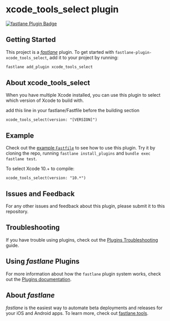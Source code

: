 # xcode_tools_select plugin

[![fastlane Plugin Badge](https://rawcdn.githack.com/fastlane/fastlane/master/fastlane/assets/plugin-badge.svg)](https://rubygems.org/gems/fastlane-plugin-xcode_tools_select)

## Getting Started

This project is a [_fastlane_](https://github.com/fastlane/fastlane) plugin. To get started with `fastlane-plugin-xcode_tools_select`, add it to your project by running:

```bash
fastlane add_plugin xcode_tools_select
```

## About xcode_tools_select

When you have multiple Xcode installed, you can use this plugin to select which version of Xcode to build with.

add this line in your fastlane/Fastfile before the building section

```
xcode_tools_select(version: "[VERSION]")
```


## Example

Check out the [example `Fastfile`](fastlane/Fastfile) to see how to use this plugin. Try it by cloning the repo, running `fastlane install_plugins` and `bundle exec fastlane test`.

To select Xcode 10.+ to compile:
```
xcode_tools_select(version: "10.*")
```

## Issues and Feedback

For any other issues and feedback about this plugin, please submit it to this repository.

## Troubleshooting

If you have trouble using plugins, check out the [Plugins Troubleshooting](https://docs.fastlane.tools/plugins/plugins-troubleshooting/) guide.

## Using _fastlane_ Plugins

For more information about how the `fastlane` plugin system works, check out the [Plugins documentation](https://docs.fastlane.tools/plugins/create-plugin/).

## About _fastlane_

_fastlane_ is the easiest way to automate beta deployments and releases for your iOS and Android apps. To learn more, check out [fastlane.tools](https://fastlane.tools).
